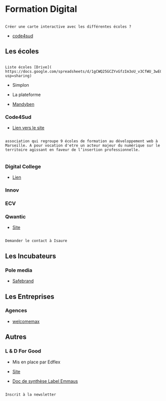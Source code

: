 # Formation Digital


```{note}

Créer une carte interactive avec les différentes écoles ?

```


- [code4sud](https://code4sud.fr/)

## Les écoles

```{note}

Liste écoles [Drive]( https://docs.google.com/spreadsheets/d/1gCWQ25GCZYvGfzIm3oU_v3CfWU_3wEQXbFGs5dVg8zM/edit?usp=sharing)

```

- Simplon

- La plateforme

- [Mandyben](https://www.mandyben-formation.com/)


### Code4Sud

- [Lien vers le site](https://code4sud.fr/)

```{note}

association qui regroupe 9 écoles de formation au développement web à Marseille. A pour vocation d'etre un acteur majeur du numérique sur le territoire agissant en faveur de l’insertion professionnelle.


```

### Digital College

- [Lien](https://digital-college.fr/programmes/mastere-webmarketing-et-social-media-formation/)


### Innov

### ECV



### Qwantic

- [Site](https://qwantic.co/)


```{note}

Demander le contact à Isaure

```

## Les Incubateurs

### Pole media

- [Safebrand](https://safebrands.zendesk.com/hc/fr-fr)

## Les Entreprises

### Agences

- [welcomemax](https://www.welcomemax.com/)

## Autres

### L & D For Good

- Mis en place par Edflex

- [Site](https://www.edflex.com/blog/mouvement-l-d-for-good-formation-levier-degalite-des-chances)

- [Doc de synthèse Label Emmaus](Docs/Brief-mentorat-L-D-for-Good.pdf)

```{note}

Inscrit à la newsletter

```